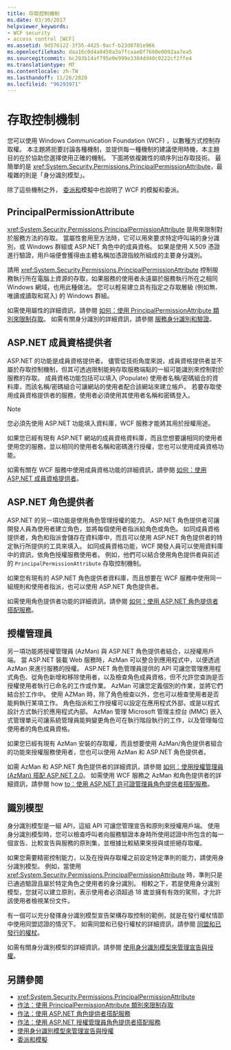 ```yaml
---
title: 存取控制機制
ms.date: 03/30/2017
helpviewer_keywords:
- WCF security
- access control [WCF]
ms.assetid: 9d576122-3f55-4425-9acf-b23d0781e966
ms.openlocfilehash: daa16c0d4a0450a3a7fcaae0f7660e0092aa7ea5
ms.sourcegitcommit: bc293b14af795e0e999e3304dd40c0222cf2ffe4
ms.translationtype: MT
ms.contentlocale: zh-TW
ms.lasthandoff: 11/26/2020
ms.locfileid: "96293971"
---
```

# <a name="access-control-mechanisms"></a>存取控制機制

您可以使用 Windows Communication Foundation (WCF) ，以數種方式控制存取權。 本主題將扼要討論各種機制，並提供每一種機制的建議使用時機，本主題目的在於協助您選擇使用正確的機制。 下面將依複雜性的順序列出存取技術。 最簡單的是 <xref:System.Security.Permissions.PrincipalPermissionAttribute>，最複雜的則是「身分識別模型」。  
  
 除了這些機制之外， [委派和](delegation-and-impersonation-with-wcf.md)模擬中也說明了 WCF 的模擬和委派。  
  
## <a name="principalpermissionattribute"></a>PrincipalPermissionAttribute  

 <xref:System.Security.Permissions.PrincipalPermissionAttribute> 是用來限制對於服務方法的存取。 當屬性套用至方法時，它可以用來要求特定呼叫端的身分識別，或 Windows 群組或 ASP.NET 角色中的成員資格。 如果是使用 X.509 憑證進行驗證，用戶端便會獲得由主體名稱加憑證指紋所組成的主要身分識別。  
  
 請用 <xref:System.Security.Permissions.PrincipalPermissionAttribute> 控制服務執行所在電腦上資源的存取，如果服務的使用者永遠屬於服務執行所在之相同 Windows 網域，也用此種做法。 您可以輕易建立具有指定之存取層級 (例如無、唯讀或讀取和寫入) 的 Windows 群組。  
  
 如需使用屬性的詳細資訊，請參閱 [如何：使用 PrincipalPermissionAttribute 類別來限制存取](../how-to-restrict-access-with-the-principalpermissionattribute-class.md)。 如需有關身分識別的詳細資訊，請參閱 [服務身分識別和驗證](service-identity-and-authentication.md)。  
  
## <a name="aspnet-membership-provider"></a>ASP.NET 成員資格提供者  

 ASP.NET 的功能是成員資格提供者。 儘管從技術角度來說，成員資格提供者並不屬於存取控制機制，但其可透過限制能夠存取服務端點的一組可能識別來控制對於服務的存取。 成員資格功能包括可以填入 (Populate) 使用者名稱/密碼組合的資料庫，而該名稱/密碼組合可讓網站的使用者配合該網站來建立帳戶。 若要存取使用成員資格提供者的服務，使用者必須使用其使用者名稱和密碼登入。  
  
> [!NOTE]
> 您必須先使用 ASP.NET 功能填入資料庫，WCF 服務才能將其用於授權用途。  
  
 如果您已經有現有 ASP.NET 網站的成員資格資料庫，而且您想要讓相同的使用者使用您的服務，並以相同的使用者名稱和密碼進行授權，您也可以使用成員資格功能。  
  
 如需有關在 WCF 服務中使用成員資格功能的詳細資訊，請參閱 [如何：使用 ASP.NET 成員資格提供者](how-to-use-the-aspnet-membership-provider.md)。  
  
## <a name="aspnet-role-provider"></a>ASP.NET 角色提供者  

 ASP.NET 的另一項功能是使用角色管理授權的能力。 ASP.NET 角色提供者可讓開發人員為使用者建立角色，並將每個使用者指派給角色或角色。 如同成員資格提供者，角色和指派會儲存在資料庫中，而且可以使用 ASP.NET 角色提供者的特定執行所提供的工具來填入。 如同成員資格功能，WCF 開發人員可以使用資料庫中的資訊，依角色授權服務使用者。 例如，他們可以結合使用角色提供者與前述的 `PrincipalPermissionAttribute` 存取控制機制。  
  
 如果您有現有的 ASP.NET 角色提供者資料庫，而且想要在 WCF 服務中使用同一組規則和使用者指派，也可以使用 ASP.NET 角色提供者。  
  
 如需使用角色提供者功能的詳細資訊，請參閱 [如何：使用 ASP.NET 角色提供者搭配服務](how-to-use-the-aspnet-role-provider-with-a-service.md)。  
  
## <a name="authorization-manager"></a>授權管理員  

 另一項功能將授權管理員 (AzMan) 與 ASP.NET 角色提供者結合，以授權用戶端。 當 ASP.NET 裝載 Web 服務時，AzMan 可以整合到應用程式中，以便透過 AzMan 來進行服務的授權。 ASP.NET 角色管理員提供的 API 可讓您管理應用程式角色、從角色新增和移除使用者，以及檢查角色成員資格，但不允許您查詢是否授權使用者執行已命名的工作或作業。 AzMan 可讓您定義個別的作業，並將它們結合於工作中。 使用 AZMan 時，除了角色檢查以外，您也可以檢查使用者是否能夠執行某項工作。 角色指派和工作授權可以設定在應用程式外部，或是以程式設計方式執行於應用程式內部。 AzMan 管理 Microsoft 管理主控台 (MMC) 嵌入式管理單元可讓系統管理員能夠變更角色可在執行階段執行的工作，以及管理每位使用者的角色成員資格。  
  
 如果您已經有現有 AzMan 安裝的存取權，而且想要使用 AzMan/角色提供者組合的功能來授權服務使用者，您也可以使用 AzMan 和 ASP.NET 角色提供者。  
  
 如需 AzMan 和 ASP.NET 角色提供者的詳細資訊，請參閱 [如何：使用授權管理員 (AzMan) 搭配 ASP.NET 2.0](/previous-versions/msp-n-p/ff649313(v=pandp.10))。 如需使用 WCF 服務之 AzMan 和角色提供者的詳細資訊，請參閱 how [to：使用 ASP.NET 許可證管理員角色提供者搭配服務](how-to-use-the-aspnet-authorization-manager-role-provider-with-a-service.md)。  
  
## <a name="identity-model"></a>識別模型  

 身分識別模型是一組 API，這組 API 可讓您管理宣告和原則來授權用戶端。 使用身分識別模型時，您可以檢查呼叫者向服務驗證本身時所使用認證中所包含的每一個宣告、比較宣告與服務的原則集，並根據比較結果來授與或拒絕存取權。  
  
 如果您需要精密控制能力，以及在授與存取權之前設定特定準則的能力，請使用身分識別模型。 例如，當使用 <xref:System.Security.Permissions.PrincipalPermissionAttribute> 時，準則只是已通過驗證且屬於特定角色之使用者的身分識別。 相較之下，若是使用身分識別模型，您就可以建立原則，表示使用者必須超過 18 歲並擁有有效的駕照，才允許該使用者檢視某份文件。  
  
 有一個可以充分發揮身分識別模型宣告架構存取控制的範例，就是在發行權杖情節中使用同盟認證的情況下。 如需同盟和已發行權杖的詳細資訊，請參閱 [同盟和已發行的權杖](federation-and-issued-tokens.md)。  
  
 如需有關身分識別模型的詳細資訊，請參閱 [使用身分識別模型來管理宣告與授權](managing-claims-and-authorization-with-the-identity-model.md)。  
  
## <a name="see-also"></a>另請參閱

- <xref:System.Security.Permissions.PrincipalPermissionAttribute>
- [作法：使用 PrincipalPermissionAttribute 類別來限制存取](../how-to-restrict-access-with-the-principalpermissionattribute-class.md)
- [作法：使用 ASP.NET 角色提供者搭配服務](how-to-use-the-aspnet-role-provider-with-a-service.md)
- [作法：使用 ASP.NET 授權管理員角色提供者搭配服務](how-to-use-the-aspnet-authorization-manager-role-provider-with-a-service.md)
- [使用身分識別模型來管理宣告與授權](managing-claims-and-authorization-with-the-identity-model.md)
- [委派和模擬](delegation-and-impersonation-with-wcf.md)

